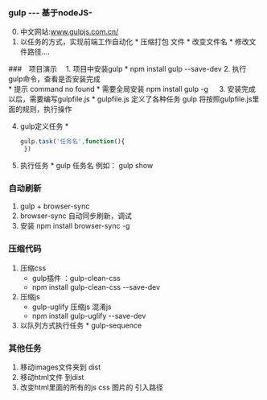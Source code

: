 ### gulp --- 基于nodeJS-
  0. 中文网站:www.gulpjs.com.cn/
  1. 以任务的方式，实现前端工作自动化
    * 压缩打包 文件
    * 改变文件名
    * 修改文件路径....

###　项目演示
　1. 项目中安装gulp
    * npm install gulp --save-dev
  2. 执行 gulp命令，查看是否安装完成   
    * 提示 command no found
    * 需要全局安装
      npm install gulp -g 　
  3. 安装完成以后，需要编写gulpfile.js
    * gulpfile.js  定义了各种任务
    gulp 将按照gulpfile.js里面的规则，执行操作

  4. gulp定义任务
    *
     ``` Javascript
     gulp.task('任务名',function(){
      })
     ```  
  5. 执行任务
    * gulp 任务名
      例如： gulp show

### 自动刷新
   1. gulp + browser-sync
   2. browser-sync 自动同步刷新，调试
   3. 安装 npm install browser-sync -g
### 压缩代码
  1. 压缩css
     * gulp插件 ：gulp-clean-css
     * npm install gulp-clean-css --save-dev  
  2. 压缩js
     * gulp-uglify 压缩js  混淆js   
     * npm install gulp-uglify --save-dev
  3. 以队列方式执行任务
    * gulp-sequence
### 其他任务
  1. 移动images文件夹到 dist
  2. 移动html文件 到dist
  3. 改变html里面的所有的js css 图片的 引入路径      
